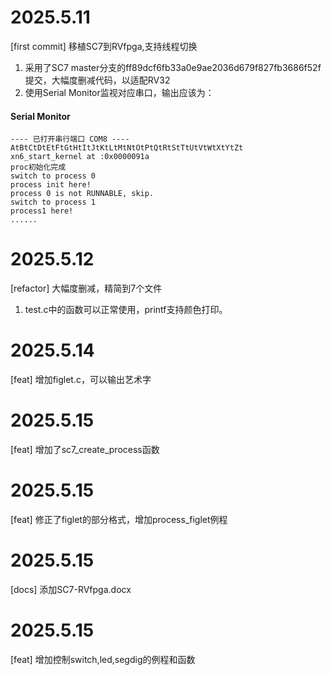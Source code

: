 # 2025.5.11
[first commit] 移植SC7到RVfpga,支持线程切换
1. 采用了SC7 master分支的ff89dcf6fb33a0e9ae2036d679f827fb3686f52f提交，大幅度删减代码，以适配RV32
2. 使用Serial Monitor监视对应串口，输出应该为：

#### Serial Monitor
```
---- 已打开串行端口 COM8 ----
AtBtCtDtEtFtGtHtItJtKtLtMtNtOtPtQtRtStTtUtVtWtXtYtZt
xn6_start_kernel at :0x0000091a
proc初始化完成
switch to process 0
process init here!
process 0 is not RUNNABLE, skip.
switch to process 1
process1 here!
......

```

# 2025.5.12
[refactor] 大幅度删减，精简到7个文件
1. test.c中的函数可以正常使用，printf支持颜色打印。

# 2025.5.14
[feat] 增加figlet.c，可以输出艺术字

# 2025.5.15
[feat] 增加了sc7_create_process函数

# 2025.5.15
[feat] 修正了figlet的部分格式，增加process_figlet例程

# 2025.5.15
[docs] 添加SC7-RVfpga.docx

# 2025.5.15
[feat] 增加控制switch,led,segdig的例程和函数